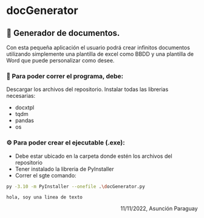 # docGenerator
## 	:toolbox: Generador de documentos. 

<p>
    Con esta pequeña aplicación el usuario podrá crear infinitos documentos utilizando simplemente una plantilla de excel como BBDD y una plantilla de Word que puede personalizar como desee.
</p>


### :key: Para poder correr el programa, debe:

Descargar los archivos del repositorio.
Instalar todas las librerias necesarias:
- docxtpl
- tqdm
- pandas
- os

### :gear: Para poder crear el ejecutable (.exe):

- Debe estar ubicado en la carpeta donde estén los archivos del repositorio
- Tener instalado la libreria de PyInstaller
- Correr el sgte comando:

```bash
py -3.10 -m PyInstaller --onefile .\docGenerator.py
```

`hola, soy una linea de texto`

<div align="right">
11/11/2022, Asunción Paraguay
</div>
